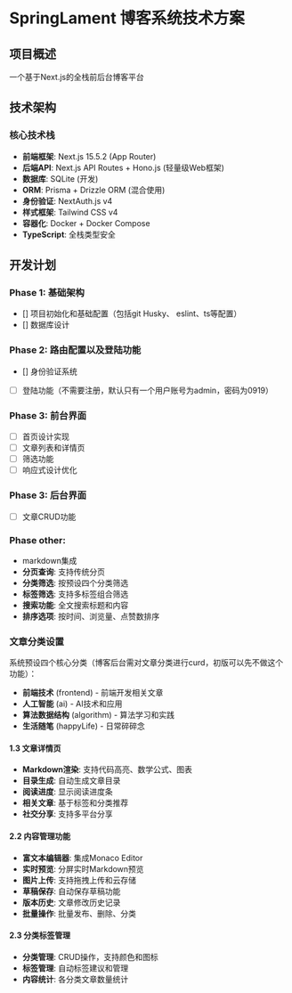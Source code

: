 # SpringLament 博客系统技术方案

## 项目概述
一个基于Next.js的全栈前后台博客平台

## 技术架构

### 核心技术栈

- **前端框架**: Next.js 15.5.2 (App Router)
- **后端API**: Next.js API Routes + Hono.js (轻量级Web框架)
- **数据库**: SQLite (开发)
- **ORM**: Prisma + Drizzle ORM (混合使用)
- **身份验证**: NextAuth.js v4
- **样式框架**: Tailwind CSS v4
- **容器化**: Docker + Docker Compose
- **TypeScript**: 全栈类型安全

## 开发计划

### Phase 1: 基础架构
- [] 项目初始化和基础配置（包括git Husky、 eslint、ts等配置）
- [] 数据库设计

### Phase 2: 路由配置以及登陆功能
- [] 身份验证系统
- [ ] 登陆功能（不需要注册，默认只有一个用户账号为admin，密码为0919）

### Phase 3: 前台界面
- [ ] 首页设计实现
- [ ] 文章列表和详情页
- [ ] 筛选功能
- [ ] 响应式设计优化

### Phase 3: 后台界面
- [ ] 文章CRUD功能

### Phase other: 
- markdown集成
- **分页查询**: 支持传统分页
- **分类筛选**: 按预设四个分类筛选
- **标签筛选**: 支持多标签组合筛选
- **搜索功能**: 全文搜索标题和内容
- **排序选项**: 按时间、浏览量、点赞数排序
### 文章分类设置

系统预设四个核心分类（博客后台需对文章分类进行curd，初版可以先不做这个功能）：
- **前端技术** (frontend) - 前端开发相关文章
- **人工智能** (ai) - AI技术和应用
- **算法数据结构** (algorithm) - 算法学习和实践
- **生活随笔** (happyLife) - 日常碎碎念
#### 1.3 文章详情页
- **Markdown渲染**: 支持代码高亮、数学公式、图表
- **目录生成**: 自动生成文章目录
- **阅读进度**: 显示阅读进度条
- **相关文章**: 基于标签和分类推荐
- **社交分享**: 支持多平台分享

#### 2.2 内容管理功能
- **富文本编辑器**: 集成Monaco Editor
- **实时预览**: 分屏实时Markdown预览
- **图片上传**: 支持拖拽上传和云存储
- **草稿保存**: 自动保存草稿功能
- **版本历史**: 文章修改历史记录
- **批量操作**: 批量发布、删除、分类

#### 2.3 分类标签管理
- **分类管理**: CRUD操作，支持颜色和图标
- **标签管理**: 自动标签建议和管理
- **内容统计**: 各分类文章数量统计

